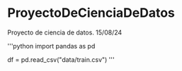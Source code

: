 # ProyectoDeCienciaDeDatos
Proyecto de ciencia de datos. 15/08/24

'''python
import pandas as pd

df = pd.read_csv("data/train.csv")
'''